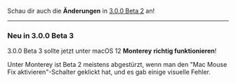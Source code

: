 Schau dir auch die **Änderungen** in [3.0.0 Beta 2](https://github.com/noah-nuebling/mac-mouse-fix/releases/tag/3.0.0-Beta-2) an!

---

### Neu in 3.0.0 Beta 3

3.0.0 Beta 3 sollte jetzt unter macOS 12 **Monterey** **richtig funktionieren**!

Unter Monterey ist Beta 2 meistens abgestürzt, wenn man den "Mac Mouse Fix aktivieren"-Schalter geklickt hat, und es gab einige visuelle Fehler.